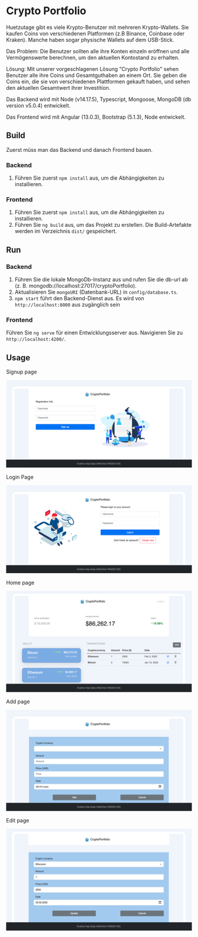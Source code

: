 # Crypto Portfolio

Huetzutage gibt es viele Krypto-Benutzer mit mehreren Krypto-Wallets. Sie kaufen Coins von verschiedenen Platformen (z.B Binance, Coinbase oder Kraken). Manche haben sogar physische Wallets auf dem USB-Stick. 

Das Problem: Die Benutzer sollten alle ihre Konten einzeln eröffnen und alle Vermögenswerte berechnen, um den aktuellen Kontostand zu erhalten.

Lösung: Mit unserer vorgeschlagenen Lösung "Crypto Portfolio" sehen Benutzer alle ihre Coins und Gesamtguthaben an einem Ort. Sie geben die Coins ein, die sie von verschiedenen Plattformen gekauft haben, und sehen den aktuellen Gesamtwert ihrer Investition.

Das Backend wird mit Node (v14.17.5), Typescript, Mongoose, MongoDB (db version v5.0.4) entwickelt.

Das Frontend wird mit Angular (13.0.3), Bootstrap (5.1.3), Node entwickelt.
 

## Build

Zuerst müss man das Backend und danach Frontend bauen. 

### Backend

1. Führen Sie zuerst `npm install` aus, um die Abhängigkeiten zu installieren.

### Frontend 

1. Führen Sie zuerst `npm install` aus, um die Abhängigkeiten zu installieren.
2. Führen Sie `ng build` aus, um das Projekt zu erstellen. Die Build-Artefakte werden im Verzeichnis `dist/` gespeichert.

## Run

### Backend

1. Führen Sie die lokale MongoDb-Instanz aus und rufen Sie die db-url ab (z. B. mongodb://localhost:27017/cryptoPortfolio).
2. Aktualisieren Sie `mongoURI` (Datenbank-URL) in `config/database.ts`.
3. `npm start` führt den Backend-Dienst aus. Es wird von `http://localhost:8000` aus zugänglich sein

### Frontend

Führen Sie `ng serve` für einen Entwicklungsserver aus. Navigieren Sie zu `http://localhost:4200/`. 

## Usage

Signup page 

![Signup page](/screenshots/signup.png)

Login Page

![Login page](/screenshots/login.png)

Home page

![Home page](/screenshots/home.png)

Add page

![Add page](/screenshots/add.png)

Edit page

![Edit page](/screenshots/edit.png)
